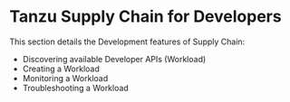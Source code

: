 # Tanzu Supply Chain for Developers

This section details the Development features of Supply Chain:

* Discovering available Developer APIs (Workload)
* Creating a Workload
* Monitoring a Workload
* Troubleshooting a Workload

